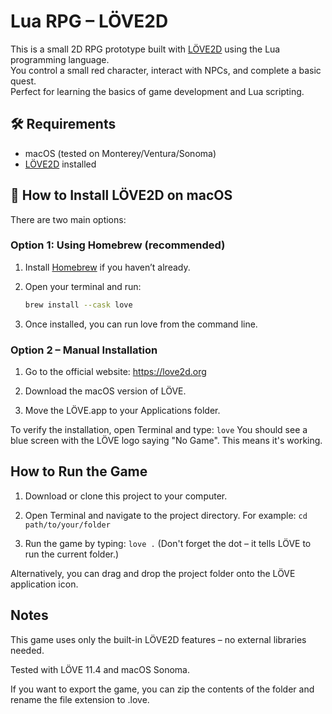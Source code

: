 # Lua RPG – LÖVE2D

This is a small 2D RPG prototype built with [LÖVE2D](https://love2d.org/) using the Lua programming language.  
You control a small red character, interact with NPCs, and complete a basic quest.  
Perfect for learning the basics of game development and Lua scripting.

## 🛠 Requirements

- macOS (tested on Monterey/Ventura/Sonoma)
- [LÖVE2D](https://love2d.org) installed

## 🧰 How to Install LÖVE2D on macOS

There are two main options:

### Option 1: Using Homebrew (recommended)

1. Install [Homebrew](https://brew.sh/) if you haven’t already.
2. Open your terminal and run:

   ```bash
   brew install --cask love
3. Once installed, you can run love from the command line.

### Option 2 – Manual Installation

1. Go to the official website: https://love2d.org

2. Download the macOS version of LÖVE.

3. Move the LÖVE.app to your Applications folder.

To verify the installation, open Terminal and type:
`love`
You should see a blue screen with the LÖVE logo saying "No Game". This means it's working.

## How to Run the Game

1. Download or clone this project to your computer.

2. Open Terminal and navigate to the project directory. For example:
`cd path/to/your/folder`

3. Run the game by typing:
`love .`
(Don't forget the dot – it tells LÖVE to run the current folder.)

Alternatively, you can drag and drop the project folder onto the LÖVE application icon.

## Notes

This game uses only the built-in LÖVE2D features – no external libraries needed.

Tested with LÖVE 11.4 and macOS Sonoma.

If you want to export the game, you can zip the contents of the folder and rename the file extension to .love.


